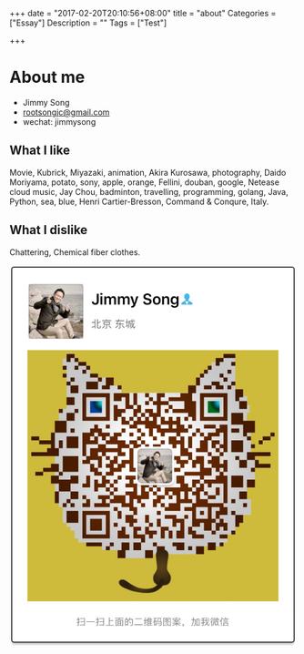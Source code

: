 +++
date = "2017-02-20T20:10:56+08:00"
title = "about"
Categories = ["Essay"]
Description = ""
Tags = ["Test"]

+++

# About me

- Jimmy Song
- rootsongjc@gmail.com
- wechat: jimmysong

## What I like

Movie, Kubrick, Miyazaki, animation, Akira Kurosawa, photography, Daido Moriyama, potato, sony, apple, orange, Fellini, douban, google, Netease cloud music, Jay Chou, badminton, travelling, programming, golang, Java, Python, sea, blue, Henri Cartier-Bresson, Command & Conqure, Italy.

## What I dislike

Chattering, Chemical fiber clothes.

![wechat_qrcode](imgs/wechat_qrcode.jpg)